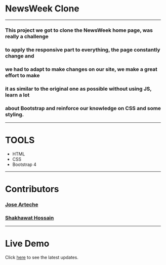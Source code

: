 # NewsWeek Clone

---
### This project we got to clone the NewsWeek home page, was really a challenge
### to apply the responsive part to everything, the page constantly change and
### we had to adapt to make changes on our site, we make a great effort to make
### it as similar to the original one as possible without using JS, learn a lot
### about Bootstrap and reinforce our knowledge on CSS and some styling.
---
# TOOLS
- HTML
- CSS
- Bootstrap 4
---
# Contributors

### [Jose Arteche](https://github.com/trillianjose)
### [Shakhawat Hossain](https://github.com/shshamim63)
---
# Live Demo

Click [here](https://shshamim63.github.io/newsweekclone/.) to see the latest updates.
